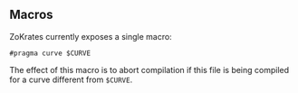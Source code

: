 ## Macros

ZoKrates currently exposes a single macro:

```
#pragma curve $CURVE
```

The effect of this macro is to abort compilation if this file is being compiled for a curve different from `$CURVE`.